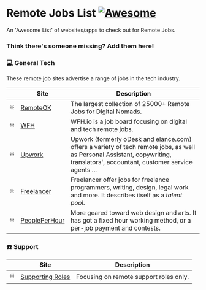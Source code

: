 # Remote Jobs List [![Awesome](https://cdn.rawgit.com/sindresorhus/awesome/d7305f38d29fed78fa85652e3a63e154dd8e8829/media/badge.svg)](https://github.com/sindresorhus/awesome)
 
An 'Awesome List' of websites/apps to check out for Remote Jobs.
 
 ### Think there's someone missing? Add them here!
 
 ### :computer: General Tech
 
 These remote job sites advertise a range of jobs in the tech industry.
 
 |    | Site                                                                                                          | Description                                                   |
 |----|-------------------------------------------------------------------------------------------------------------------|---------------------------------------------------------------|
| ❇️ | [RemoteOK](https://remoteok.io/) | The largest collection of 25000+ Remote Jobs for Digital Nomads.        |
| ❇️ | [WFH](https://www.wfh.io/) | WFH.io is a job board focusing on digital and tech remote jobs.        |
| ❇️ | [Upwork](https://www.upwork.com/) | Upwork (formerly oDesk and elance.com) offers a variety of tech remote jobs, as well as Personal Assistant, copywriting, translators', accountant, customer service agents ...        |
| ❇️ | [Freelancer](freeelancer.com) | Freelancer offer jobs for freelance programmers, writing, design, legal work and more. It describes itself as a *talent pool*.       |
| ❇️ | [PeoplePerHour](https://www.peopleperhour.com/) | More geared toward web design and arts. It has got a fixed hour working method, or a per-job payment and contests.        |



### ☎️ Support

|    | Site                                                                                                           | Description                                                   |
 |----|-------------------------------------------------------------------------------------------------------------------|---------------------------------------------------------------|
| ❇️ | [Supporting Roles](https://supportingroles.io/) | Focusing on remote support roles only.        |
